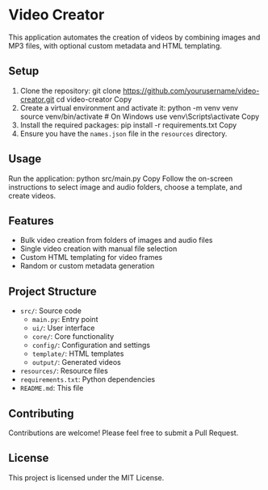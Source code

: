 # Video Creator

This application automates the creation of videos by combining images and MP3 files, with optional custom metadata and HTML templating.

## Setup

1. Clone the repository:
git clone https://github.com/yourusername/video-creator.git
cd video-creator
Copy
2. Create a virtual environment and activate it:
python -m venv venv
source venv/bin/activate  # On Windows use venv\Scripts\activate
Copy
3. Install the required packages:
pip install -r requirements.txt
Copy
4. Ensure you have the `names.json` file in the `resources` directory.

## Usage

Run the application:
python src/main.py
Copy
Follow the on-screen instructions to select image and audio folders, choose a template, and create videos.

## Features

- Bulk video creation from folders of images and audio files
- Single video creation with manual file selection
- Custom HTML templating for video frames
- Random or custom metadata generation

## Project Structure

- `src/`: Source code
  - `main.py`: Entry point
  - `ui/`: User interface
  - `core/`: Core functionality
  - `config/`: Configuration and settings
  - `template/`: HTML templates
  - `output/`: Generated videos
- `resources/`: Resource files
- `requirements.txt`: Python dependencies
- `README.md`: This file

## Contributing

Contributions are welcome! Please feel free to submit a Pull Request.

## License

This project is licensed under the MIT License.